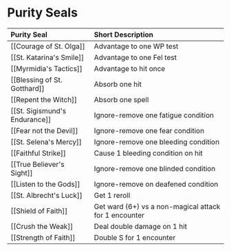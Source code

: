 # Purity Seals

| Purity Seal | Short Description |
| :--- | :--- |
| [[Courage of St. Olga]] | Advantage to one WP test |
| [[St. Katarina's Smile]] | Advantage to one Fel test |
| [[Myrmidia's Tactics]] | Advantage to hit once |
| [[Blessing of St. Gotthard]] | Absorb one hit |
| [[Repent the Witch]] | Absorb one spell |
| [[St. Sigismund's Endurance]] | Ignore-remove one fatigue condition |
| [[Fear not the Devil]] | Ignore-remove one fear condition |
| [[St. Selena's Mercy]] | Ignore-remove one bleeding condition |
| [[Faithful Strike]] | Cause 1 bleeding condition on hit |
| [[True Believer's Sight]] | Ignore-remove one blinded condition |
| [[Listen to the Gods]] | Ignore-remove on deafened condition |
| [[St. Albrecht's Luck]] | Get 1 reroll |
| [[Shield of Faith]] | Get ward (6+) vs a non-magical attack for 1 encounter |
| [[Crush the Weak]] | Deal double damage on 1 hit |
| [[Strength of Faith]] | Double S for 1 encounter |
